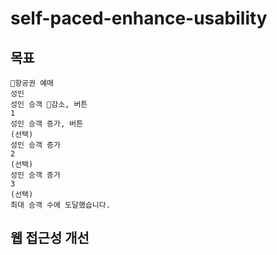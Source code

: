 # self-paced-enhance-usability

## 목표

```
항공권 예매
성인
성인 승객 감소, 버튼
1
성인 승객 증가, 버튼
(선택)
성인 승객 증가
2
(선택)
성인 승객 증가
3
(선택)
최대 승객 수에 도달했습니다.
```

## 웹 접근성 개선
